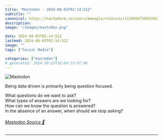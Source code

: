 ```yaml
---
title: "Mastodon - 2024-08-03T02:14:51Z"
subtitle: ""
canonical: https://hachyderm.io/users/mweagle/statuses/112895675059392258
description:
image: "/images/mastodon.png"

date: 2024-08-03T02:14:51Z
lastmod: 2024-08-03T02:14:51Z
image: ""
tags: ["Social Media"]

categories: ["mastodon"]
# generated: 2024-10-23T18:04:53-07:00
---
```

![Mastodon](/images/mastodon.png)

<p>Being data driven is primarily being question focused. </p><p>What questions do we want to ask?<br />What types of answers are we looking for?<br />How can we know the question is answered?<br />In the absence of an answer, when should we stop asking?</p>


###### [Mastodon Source 🐘](https://hachyderm.io/@mweagle/112895675059392258)

___

